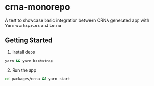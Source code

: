 # crna-monorepo

A test to showcase basic integration between CRNA generated app with Yarn workspaces and Lerna

## Getting Started
1. Install deps
```bash
yarn && yarn bootstrap
```

2. Run the app
```bash
cd packages/crna && yarn start
```



